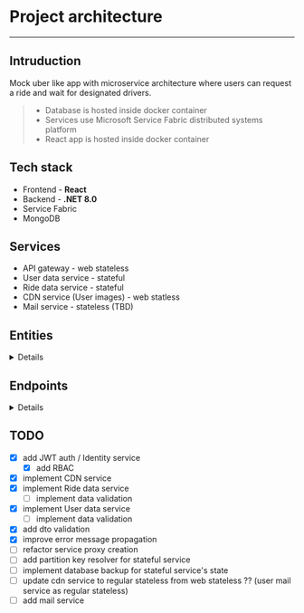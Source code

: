 # Project architecture

---

## Intruduction

Mock uber like app with microservice architecture where users can request a ride and wait for designated drivers.

> - Database is hosted inside docker container
> - Services use Microsoft Service Fabric distributed systems platform
> - React app is hosted inside docker container

## Tech stack

- Frontend - **React**
- Backend - **.NET 8.0**
- Service Fabric
- MongoDB

## Services

- API gateway - web stateless
- User data service - stateful
- Ride data service - stateful
- CDN service (User images) - web statless
- Mail service - stateless (TBD)

<summary>

## Entities

<details>

```
- User
    - UserId
    - Username
    - Email
    - Password
    - Full name
    - DoB
    - Address
    - UserType
        - User
        - Driver
        - Administrator
    - UserPicture
    - State
        - Default
        - Unverified
        - Verified
        - Denied
    - _CreatedAt
    - _VerifiedAt
    - _UpdatedAt
```

```
- Ride
    - RideId
    - PassengerId
    - DriverId
    - Start Destination
    - End Destination
    - Price
    - Ride duration
    - Driver ETA
    - State
        - Requested
        - Confirmed
        - Pending
        - InProgress
        - Finished
    - Rating
    - _CreatedAt
    - _UpdatedAt
    - _FinishedAt
```

</details>
</summary>

<summary>

## Endpoints

<details>

- [ ] /users
  - [x] /
  - [x] /:id
  - [x] /unverified
  - [x] /login
  - [x] /register
    - [ ] /oauth
  - [x] /:id/state
  - [x] /update
  - [x] /delete
  - [x] /:id/verify
  - [x] /:id/ban
- [x] /rides

  - [x] /
  - [x] /pending
  - [x] /:id/history
  - [x] /:id/finished
  - [x] /request
  - [x] /accept
  - [x] /finish

    </details>
  </summary>

## TODO

- [x] add JWT auth / Identity service
  - [x] add RBAC
- [x] implement CDN service
- [x] implement Ride data service
  - [ ] implement data validation
- [x] implement User data service
  - [ ] implement data validation
- [x] add dto validation
- [x] improve error message propagation
- [ ] refactor service proxy creation
- [ ] add partition key resolver for stateful service
- [ ] implement database backup for stateful service's state
- [ ] update cdn service to regular stateless from web stateless ?? (user mail service as regular stateless)
- [ ] add mail service
